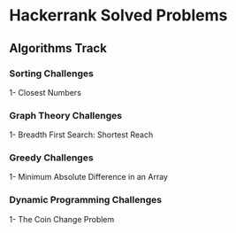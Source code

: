 # Hackerrank Solved Problems
## Algorithms Track
### Sorting Challenges
  1- Closest Numbers
### Graph Theory Challenges
  1- Breadth First Search: Shortest Reach
### Greedy Challenges
  1- Minimum Absolute Difference in an Array
### Dynamic Programming Challenges
  1- The Coin Change Problem
